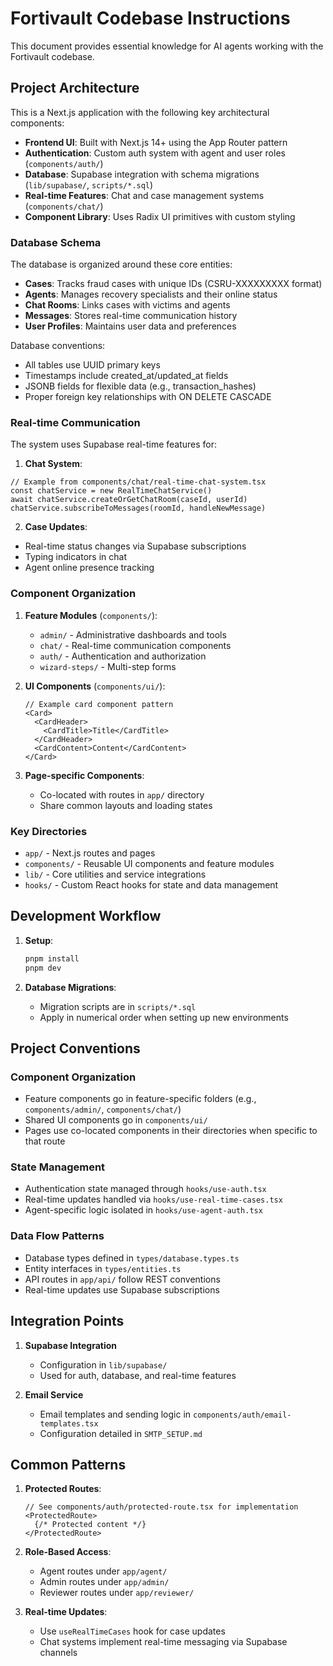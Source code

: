 # Fortivault Codebase Instructions

This document provides essential knowledge for AI agents working with the Fortivault codebase.

## Project Architecture

This is a Next.js application with the following key architectural components:

- **Frontend UI**: Built with Next.js 14+ using the App Router pattern
- **Authentication**: Custom auth system with agent and user roles (`components/auth/`)
- **Database**: Supabase integration with schema migrations (`lib/supabase/`, `scripts/*.sql`)
- **Real-time Features**: Chat and case management systems (`components/chat/`)
- **Component Library**: Uses Radix UI primitives with custom styling

### Database Schema
The database is organized around these core entities:
- **Cases**: Tracks fraud cases with unique IDs (CSRU-XXXXXXXXX format)
- **Agents**: Manages recovery specialists and their online status
- **Chat Rooms**: Links cases with victims and agents
- **Messages**: Stores real-time communication history
- **User Profiles**: Maintains user data and preferences

Database conventions:
- All tables use UUID primary keys
- Timestamps include created_at/updated_at fields
- JSONB fields for flexible data (e.g., transaction_hashes)
- Proper foreign key relationships with ON DELETE CASCADE

### Real-time Communication
The system uses Supabase real-time features for:

1. **Chat System**:
```tsx
// Example from components/chat/real-time-chat-system.tsx
const chatService = new RealTimeChatService()
await chatService.createOrGetChatRoom(caseId, userId)
chatService.subscribeToMessages(roomId, handleNewMessage)
```

2. **Case Updates**:
- Real-time status changes via Supabase subscriptions
- Typing indicators in chat
- Agent online presence tracking

### Component Organization

1. **Feature Modules** (`components/`):
   - `admin/` - Administrative dashboards and tools
   - `chat/` - Real-time communication components
   - `auth/` - Authentication and authorization
   - `wizard-steps/` - Multi-step forms

2. **UI Components** (`components/ui/`):
   ```tsx
   // Example card component pattern
   <Card>
     <CardHeader>
       <CardTitle>Title</CardTitle>
     </CardHeader>
     <CardContent>Content</CardContent>
   </Card>
   ```

3. **Page-specific Components**:
   - Co-located with routes in `app/` directory
   - Share common layouts and loading states

### Key Directories
- `app/` - Next.js routes and pages
- `components/` - Reusable UI components and feature modules
- `lib/` - Core utilities and service integrations
- `hooks/` - Custom React hooks for state and data management

## Development Workflow

1. **Setup**:
   ```bash
   pnpm install
   pnpm dev
   ```

2. **Database Migrations**: 
   - Migration scripts are in `scripts/*.sql`
   - Apply in numerical order when setting up new environments

## Project Conventions

### Component Organization
- Feature components go in feature-specific folders (e.g., `components/admin/`, `components/chat/`)
- Shared UI components go in `components/ui/`
- Pages use co-located components in their directories when specific to that route

### State Management
- Authentication state managed through `hooks/use-auth.tsx`
- Real-time updates handled via `hooks/use-real-time-cases.tsx`
- Agent-specific logic isolated in `hooks/use-agent-auth.tsx`

### Data Flow Patterns
- Database types defined in `types/database.types.ts`
- Entity interfaces in `types/entities.ts`
- API routes in `app/api/` follow REST conventions
- Real-time updates use Supabase subscriptions

## Integration Points

1. **Supabase Integration**
   - Configuration in `lib/supabase/`
   - Used for auth, database, and real-time features

2. **Email Service**
   - Email templates and sending logic in `components/auth/email-templates.tsx`
   - Configuration detailed in `SMTP_SETUP.md`

## Common Patterns

1. **Protected Routes**:
   ```tsx
   // See components/auth/protected-route.tsx for implementation
   <ProtectedRoute>
     {/* Protected content */}
   </ProtectedRoute>
   ```

2. **Role-Based Access**:
   - Agent routes under `app/agent/`
   - Admin routes under `app/admin/`
   - Reviewer routes under `app/reviewer/`

3. **Real-time Updates**:
   - Use `useRealTimeCases` hook for case updates
   - Chat systems implement real-time messaging via Supabase channels
